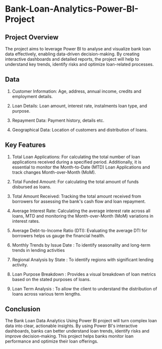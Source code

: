 # Bank-Loan-Analytics-Power-BI-Project

## Project Overview

The project aims to leverage Power BI to analyse and visualize bank loan data effectively, enabling data-driven decision-making. By creating interactive dashboards and detailed reports, the project will help to understand key trends, identify risks and optimize loan-related processes.

## Data

1.	Customer Information: Age, address, annual income, credits and employment details.
   
2.	Loan Details: Loan amount, interest rate, instalments loan type, and purpose.
   
3.	Repayment Data: Payment history, details etc.
   
4.	Geographical Data: Location of customers and distribution of loans.

## Key Features

1.	Total Loan Applications: For calculating the total number of loan applications received during a specified period. Additionally, it is essential to monitor the Month-to-Date (MTD) Loan Applications and track changes Month-over-Month (MoM).
   
2.	Total Funded Amount: For calculating the total amount of funds disbursed as loans.
   
3.	Total Amount Received: Tracking the total amount received from borrowers for assessing the bank's cash flow and loan repayment.
   
4.	Average Interest Rate: Calculating the average interest rate across all loans, MTD and monitoring the Month-over-Month (MoM) variations in interest rates.
   
5.	Average Debt-to-Income Ratio (DTI): Evaluating the average DTI for borrowers helps us gauge the financial health. 

6.	Monthly Trends by Issue Date :  To identify seasonality and long-term trends in lending activities
   
7.	Regional Analysis by State : To identify regions with significant lending activity.
   
8.	Loan Purpose Breakdown : Provides a visual breakdown of loan metrics based on the stated purposes of loans.
   
9.	Loan Term Analysis : To allow the client to understand the distribution of loans across various term lengths.


## Conclusion

The Bank Loan Data Analytics Using Power BI project will turn complex loan data into clear, actionable insights. By using Power BI's interactive dashboards, banks can better understand loan trends, identify risks and improve decision-making. This project helps banks monitor loan performance and optimize their loan offerings. 
